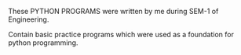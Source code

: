 These PYTHON PROGRAMS were written by me during SEM-1 of Engineering.

Contain basic practice programs which were used as a foundation for python programming.
